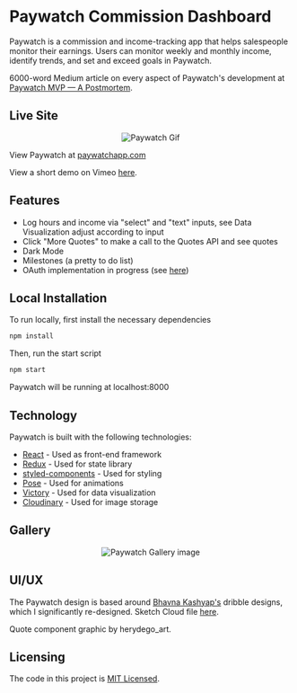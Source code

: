 # Paywatch Commission Dashboard

Paywatch is a commission and income-tracking app that helps salespeople monitor their earnings. Users can monitor weekly and monthly income, identify trends, and set and exceed goals in Paywatch.

6000-word Medium article on every aspect of Paywatch's development at [Paywatch MVP — A Postmortem](https://medium.com/@abhrabiswas/paywatch-mvp-a-postmortem-14f1b8b6596a).

## Live Site

<p align="center">
  <img src="https://res.cloudinary.com/ab91/image/upload/v1592354165/Portfolio%20New/paywatch_demo.gif" alt="Paywatch Gif"/>
</p>

View Paywatch at [paywatchapp.com](http://www.paywatchapp.com/)

View a short demo on Vimeo [here](https://vimeo.com/429845660).

## Features
- Log hours and income via "select" and "text" inputs, see Data Visualization adjust according to input
- Click "More Quotes" to make a call to the Quotes API and see quotes
- Dark Mode
- Milestones (a pretty to do list)
- OAuth implementation in progress (see [here](https://github.com/ab-kokiri/paywatch/blob/master/src/auth/auth.js))

## Local Installation

To run locally, first install the necessary dependencies

```bash
npm install
```

Then, run the start script

```bash
npm start
```

Paywatch will be running at localhost:8000

## Technology

Paywatch is built with the following technologies:

- [React](http://reactjs.org) - Used as front-end framework
- [Redux](https://redux.js.org) - Used for state library
- [styled-components](https://styled-components.com/) - Used for styling
- [Pose](https://popmotion.io/pose/) - Used for animations
- [Victory](https://formidable.com/open-source/victory/) - Used for data visualization
- [Cloudinary](https://cloudinary.com/) - Used for image storage

## Gallery

<p align="center">
  <img src="https://res.cloudinary.com/ab91/image/upload/v1592349278/Payment%20App/Paywatch_Gallery.png" alt="Paywatch Gallery image"/>
</p>

## UI/UX

The Paywatch design is based around [Bhavna Kashyap's](https://dribbble.com/bhavnakashyap) dribble designs, which I significantly re-designed. Sketch Cloud file [here](https://sketch.cloud/s/jpzOD).

Quote component graphic by herydego_art.

## Licensing

The code in this project is [MIT Licensed](https://github.com/ab-kokiri/paywatch/blob/master/LICENSE.md).
